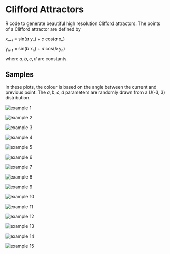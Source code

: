 
# Clifford Attractors

R code to generate beautiful high resolution [Clifford](https://en.wikipedia.org/wiki/Clifford_A._Pickover) attractors. The points of a
Clifford attractor are defined by

xₙ₊₁ = sin(*a* yₙ) + *c* cos(*a* xₙ)

yₙ₊₁ = sin(*b* xₙ) + *d* cos(*b* yₙ)


where *a*, *b*, *c*, *d* are constants. 

## Samples

In these plots, the colour is based on the angle between the current and
previous point. The *a*, *b*, *c*, *d* parameters are randomly drawn from a U(-3, 3) distribution.

![example 1](samples/small/20210330_111036_clifford_C_1.359_1.126_-1.793_-1.336_100.jpg)

![example 2](samples/small/20210330_123552_clifford_D_1_-1.7109_2.2444_0.6324_-1.4615_100.jpg)

![example 3](samples/small/20210330_144557_clifford_BW_1_1.7015_0.6894_-1.3594_2.79_100.jpg)

![example 4](samples/small/20210330_142626_clifford_C_1_0.5217_1.9436_-2.4346_-2.7779_100.jpg)

![example 5](samples/small/20210330_145456_clifford_B_1_-2.7273_-2.2327_0.1026_0.556_100.jpg)

![example 6](samples/small/20210330_145915_clifford_BW_1_1.6259_2.2561_0.2791_1.3843_100.jpg)

![example 7](samples/small/20210330_123356_clifford_BW_1_-1.2601_-1.9509_-1.1386_-0.7317_100.jpg)

![example 8](samples/small/20210330_145915_clifford_BW_1_1.6259_2.2561_0.2791_1.3843_100.jpg)

![example 9](samples/small/20210330_162605_clifford_D_1_-1.082_-1.4811_1.7244_-0.7231_100.jpg)

![example 10](samples/small/20210330_160653_clifford_E_1_0.5787_-2.5757_2.4896_0.7815_100.jpg)

![example 11](samples/small/20210330_151131_clifford_A_1_-1.4411_1.865_-1.1347_-0.1743_100.jpg)

![example 12](samples/small/20210330_144950_clifford_E_1_-2.6158_2.634_-2.5834_0.2926_100.jpg)

![example 13](samples/small/20210330_144204_clifford_E_1_-2.5638_2.4584_-0.0619_-2.6644_100.jpg)

![example 14](samples/small/20210330_134819_clifford_C_1_-2.6119_0.8046_-0.1793_-0.4862_100.jpg)

![example 15](samples/small/20210330_171316_clifford_V_1_-2.0935_2.6237_-0.9275_2.4008_100.jpg)
